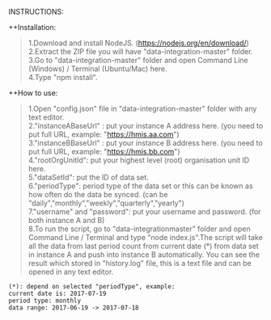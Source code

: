 INSTRUCTIONS:

++Installation:

> 1.Download and install NodeJS. (https://nodejs.org/en/download/)  
> 2.Extract the ZIP file you will have "data-integration-master" folder.  
> 3.Go to "data-integration-master" folder and open Command Line (Windows) / Terminal (Ubuntu/Mac) here.  
> 4.Type "npm install".  

++How to use:
> 1.Open "config.json" file in "data-integration-master" folder with any text editor.  
> 2."instanceABaseUrl" : put your instance A address here. (you need to put full URL, example: "https://hmis.aa.com")  
> 3."instanceBBaseUrl" : put your instance B address here. (you need to put full URL, example: "https://hmis.bb.com")  
> 4."rootOrgUnitId": put your highest level (root) organisation unit ID here.  
> 5."dataSetId": put the ID of data set.  
> 6."periodType": period type of the data set or this can be known as how often do the data be synced. (can be "daily","monthly","weekly","quarterly","yearly")  
> 7."username" and "password": put your username and password. (for both instance A and B)  
> 8.To run the script, go to "data-integrationmaster" folder and open Command Line / Terminal and type "node index.js".The script will take all the data from last period count from current date (*) from data set in instance A and push into instance B automatically. You can see the result which stored in "history.log" file, this is a text file and can be opened in any text editor.  

	(*): depend on selected "periodType", example:
	current date is: 2017-07-19
	period type: monthly
	data range: 2017-06-19 -> 2017-07-18
